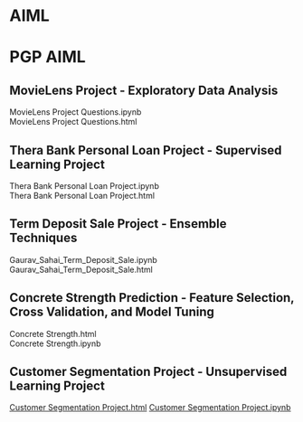 # AIML
# PGP AIML
## MovieLens Project - Exploratory Data Analysis
MovieLens Project Questions.ipynb  
MovieLens Project Questions.html
## Thera Bank Personal Loan Project - Supervised Learning Project
Thera Bank Personal Loan Project.ipynb  
Thera Bank Personal Loan Project.html
## Term Deposit Sale Project - Ensemble Techniques
Gaurav_Sahai_Term_Deposit_Sale.ipynb  
Gaurav_Sahai_Term_Deposit_Sale.html
## Concrete Strength Prediction - Feature Selection, Cross Validation, and Model Tuning
Concrete Strength.html  
Concrete Strength.ipynb
## Customer Segmentation Project - Unsupervised Learning Project
<a href='https://github.com/gsahai1x/AIML/blob/master/Customer%20Segmentation%20Project.html'>Customer Segmentation Project.html</a>
<a href='https://github.com/gsahai1x/AIML/blob/master/Customer%20Segmentation%20Project.ipynb'>Customer Segmentation Project.ipynb</a>
